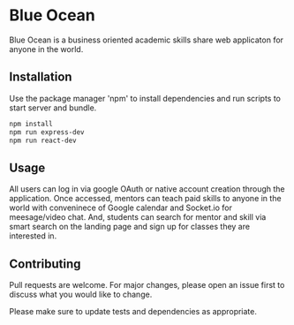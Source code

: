 # Blue Ocean

  Blue Ocean is a business oriented academic skills share web applicaton for anyone in the world.

## Installation

  Use the package manager 'npm' to install dependencies and run scripts to start server and bundle.

```bash
npm install
npm run express-dev
npm run react-dev
```

## Usage

  All users can log in via google OAuth or native account creation through the application. 
  Once accessed, mentors can teach paid skills to anyone in the world with conveninece of Google calendar and Socket.io for meesage/video chat. 
  And, students can search for mentor and skill via smart search on the landing page and sign up for classes they are interested in.
  

## Contributing

  Pull requests are welcome. 
  For major changes, please open an issue first to discuss what you would like to change.

  Please make sure to update tests and dependencies as appropriate.
